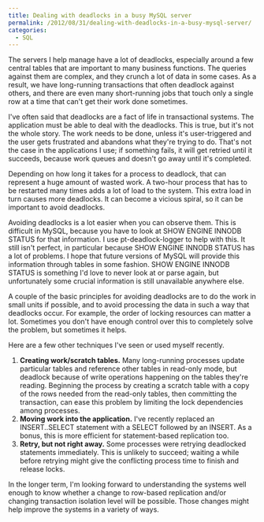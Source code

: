 ```yaml
---
title: Dealing with deadlocks in a busy MySQL server
permalink: /2012/08/31/dealing-with-deadlocks-in-a-busy-mysql-server/
categories:
  - SQL
---
```

The servers I help manage have a lot of deadlocks, especially around a few central tables that are important to many business functions. The queries against them are complex, and they crunch a lot of data in some cases. As a result, we have long-running transactions that often deadlock against others, and there are even many short-running jobs that touch only a single row at a time that can't get their work done sometimes.

I've often said that deadlocks are a fact of life in transactional systems. The application must be able to deal with the deadlocks. This is true, but it's not the whole story. The work needs to be done, unless it's user-triggered and the user gets frustrated and abandons what they're trying to do. That's not the case in the applications I use; if something fails, it will get retried until it succeeds, because work queues and doesn't go away until it's completed.

Depending on how long it takes for a process to deadlock, that can represent a huge amount of wasted work. A two-hour process that has to be restarted many times adds a lot of load to the system. This extra load in turn causes more deadlocks. It can become a vicious spiral, so it can be important to avoid deadlocks.

Avoiding deadlocks is a lot easier when you can observe them. This is difficult in MySQL, because you have to look at SHOW ENGINE INNODB STATUS for that information. I use pt-deadlock-logger to help with this. It still isn't perfect, in particular because SHOW ENGINE INNODB STATUS has a lot of problems. I hope that future versions of MySQL will provide this information through tables in some fashion. SHOW ENGINE INNODB STATUS is something I'd love to never look at or parse again, but unfortunately some crucial information is still unavailable anywhere else.

A couple of the basic principles for avoiding deadlocks are to do the work in small units if possible, and to avoid processing the data in such a way that deadlocks occur. For example, the order of locking resources can matter a lot. Sometimes you don't have enough control over this to completely solve the problem, but sometimes it helps.

Here are a few other techniques I've seen or used myself recently.

1.  **Creating work/scratch tables.** Many long-running processes update particular tables and reference other tables in read-only mode, but deadlock because of write operations happening on the tables they're reading. Beginning the process by creating a scratch table with a copy of the rows needed from the read-only tables, then committing the transaction, can ease this problem by limiting the lock dependencies among processes.
2.  **Moving work into the application.** I've recently replaced an INSERT..SELECT statement with a SELECT followed by an INSERT. As a bonus, this is more efficient for statement-based replication too.
3.  **Retry, but not right away.** Some processes were retrying deadlocked statements immediately. This is unlikely to succeed; waiting a while before retrying might give the conflicting process time to finish and release locks.

In the longer term, I'm looking forward to understanding the systems well enough to know whether a change to row-based replication and/or changing transaction isolation level will be possible. Those changes might help improve the systems in a variety of ways.
